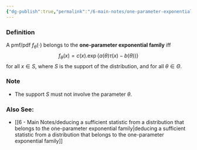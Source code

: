 ```yaml
---
{"dg-publish":true,"permalink":"/6-main-notes/one-parameter-exponential-family/","tags":["inference","info"]}
---
```


### Definition

A pmf/pdf $f_{\theta}(\cdot)$ belongs to the **one-parameter exponential family** iff
$$f_{\theta}(x)=c(x).\exp \{ a(\theta) \tau(x)-b(\theta)) \}$$
for all $x \in S$, where $S$ is the support of the distribution, and for all $\theta \in \Theta$.

### Note
+ The support $S$ must not involve the parameter $\theta$.

### Also See:
+ [[6 - Main Notes/deducing a sufficient statistic from a distribution that belongs to the one-parameter exponential family\|deducing a sufficient statistic from a distribution that belongs to the one-parameter exponential family]]